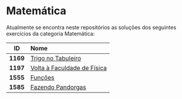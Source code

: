 # Matemática
Atualmente se encontra neste repositórios as soluções dos seguintes exercícios da categoria Matemática:

| **ID** | **Nome** |
|:---:|:---|
| **1169**|<a href="1169 - Trigo no Tabuleiro.py"> Trigo no Tabuleiro</a> |
| **1197**|<a href="1197 - Volta à Faculdade de Física.py"> Volta à Faculdade de Física</a> |
| **1555**|<a href="1555 - Funções.py"> Funções</a> |
| **1585**|<a href="1585 - Fazendo Pandorgas.py"> Fazendo Pandorgas</a> |
